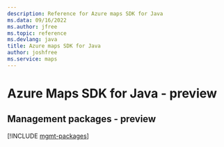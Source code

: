 ```yaml
---
description: Reference for Azure maps SDK for Java
ms.data: 09/16/2022
ms.author: jfree
ms.topic: reference
ms.devlang: java
title: Azure maps SDK for Java
author: joshfree
ms.service: maps
---
```

# Azure Maps SDK for Java - preview

## Management packages - preview
[!INCLUDE [mgmt-packages](maps-mgmt-index.md)]